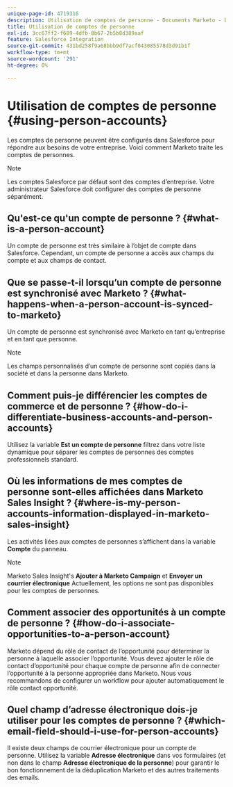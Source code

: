 ```yaml
---
unique-page-id: 4719316
description: Utilisation de comptes de personne - Documents Marketo - Documentation du produit
title: Utilisation de comptes de personne
exl-id: 3cc67ff2-f689-4dfb-8b67-2b5b8d389aaf
feature: Salesforce Integration
source-git-commit: 431bd258f9a68bbb9df7acf043085578d3d91b1f
workflow-type: tm+mt
source-wordcount: '291'
ht-degree: 0%

---
```


# Utilisation de comptes de personne {#using-person-accounts}

Les comptes de personne peuvent être configurés dans Salesforce pour répondre aux besoins de votre entreprise. Voici comment Marketo traite les comptes de personnes.

>[!NOTE]
>
>Les comptes Salesforce par défaut sont des comptes d’entreprise. Votre administrateur Salesforce doit configurer des comptes de personne séparément.

## Qu&#39;est-ce qu&#39;un compte de personne ? {#what-is-a-person-account}

Un compte de personne est très similaire à l’objet de compte dans Salesforce. Cependant, un compte de personne a accès aux champs du compte et aux champs de contact.

## Que se passe-t-il lorsqu’un compte de personne est synchronisé avec Marketo ? {#what-happens-when-a-person-account-is-synced-to-marketo}

Un compte de personne est synchronisé avec Marketo en tant qu’entreprise et en tant que personne.

>[!NOTE]
>
>Les champs personnalisés d’un compte de personne sont copiés dans la société et dans la personne dans Marketo.

## Comment puis-je différencier les comptes de commerce et de personne ? {#how-do-i-differentiate-business-accounts-and-person-accounts}

Utilisez la variable **Est un compte de personne** filtrez dans votre liste dynamique pour séparer les comptes de personnes des comptes professionnels standard.

## Où les informations de mes comptes de personne sont-elles affichées dans Marketo Sales Insight ? {#where-is-my-person-accounts-information-displayed-in-marketo-sales-insight}

Les activités liées aux comptes de personnes s’affichent dans la variable **Compte** du panneau.

>[!NOTE]
>
>Marketo Sales Insight&#39;s **Ajouter à Marketo Campaign** et **Envoyer un courrier électronique** Actuellement, les options ne sont pas disponibles pour les comptes de personnes.

## Comment associer des opportunités à un compte de personne ? {#how-do-i-associate-opportunities-to-a-person-account}

Marketo dépend du rôle de contact de l’opportunité pour déterminer la personne à laquelle associer l’opportunité. Vous devez ajouter le rôle de contact d’opportunité pour chaque compte de personne afin de connecter l’opportunité à la personne appropriée dans Marketo. Nous vous recommandons de configurer un workflow pour ajouter automatiquement le rôle contact opportunité.

## Quel champ d’adresse électronique dois-je utiliser pour les comptes de personne ? {#which-email-field-should-i-use-for-person-accounts}

Il existe deux champs de courrier électronique pour un compte de personne. Utilisez la variable **Adresse électronique** dans vos formulaires (et non dans le champ **Adresse électronique de la personne**) pour garantir le bon fonctionnement de la déduplication Marketo et des autres traitements des emails.
